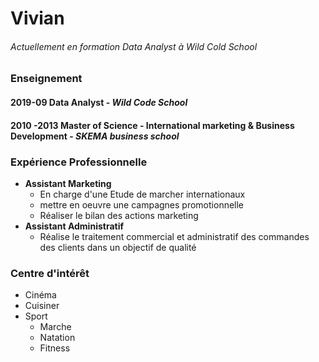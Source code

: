# **Vivian**
###### _Actuellement en formation Data Analyst à Wild Cold School_


### Enseignement   


#### 2019-09   **Data Analyst** - **_Wild Code School_** 


#### 2010 -2013 **Master of Science** - International marketing & Business Development - **_SKEMA business school_** 


### Expérience Professionnelle
* **Assistant Marketing**
  * En charge d'une Etude de marcher internationaux
  * mettre en oeuvre une campagnes promotionnelle
  * Réaliser le bilan des actions marketing
* **Assistant Administratif**
  * Réalise le traitement commercial et administratif des commandes des clients dans un objectif de qualité  
 
### Centre d'intérêt
* Cinéma
* Cuisiner
* Sport
  * Marche
  * Natation
  * Fitness

